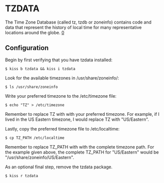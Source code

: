 TZDATA
======

The Time Zone Database (called tz, tzdb or zoneinfo) contains code and data that
represent the history of local time for many representative locations around the 
globe. [0]

Configuration
-------------

Begin by first verifying that you have tzdata installed:

    $ kiss b tzdata && kiss i tzdata

Look for the available timezones in /usr/share/zoneinfo/:

    $ ls /usr/share/zoneinfo

Write your preferred timezone to the /etc/timezone file:

    $ echo "TZ" > /etc/timezone

Remember to replace TZ with with your preferred timezone. For example, if I 
lived in the US Eastern timezone, I would replace TZ with "US/Eastern".

Lastly, copy the preferred timezone file to /etc/localtime:

    $ cp TZ_PATH /etc/localtime

Remember to replace TZ_PATH with with the complete timezone path. For the 
example given above, the complete TZ_PATH for "US/Eastern" would be 
"/usr/share/zoneinfo/US/Eastern".

As an optional final step, remove the tzdata package.

    $ kiss r tzdata

[0]: https://github.com/eggert/tz
[1]: https://wiki.gentoo.org/wiki/Handbook:AMD64/Installation/Base#Timezone
[2]: https://wiki.archlinux.org/index.php/System_time
